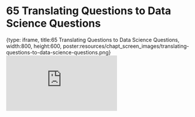 # 65 Translating Questions to Data Science Questions
 
{type: iframe, title:65 Translating Questions to Data Science Questions, width:800, height:600, poster:resources/chapt_screen_images/translating-questions-to-data-science-questions.png}
![](https://datatrail-jhu.github.io/DataTrail/no_toc/translating-questions-to-data-science-questions.html)
 

 
